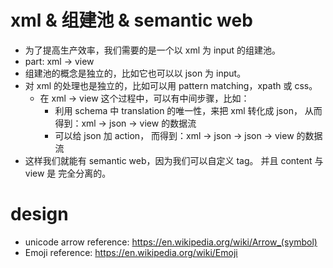 # xml & 组建池 & semantic web

- 为了提高生产效率，我们需要的是一个以 xml 为 input 的组建池。
- part: xml -> view
- 组建池的概念是独立的，比如它也可以以 json 为 input。
- 对 xml 的处理也是独立的，比如可以用 pattern matching，xpath 或 css。
  - 在 xml -> view 这个过程中，可以有中间步骤，比如：
    - 利用 schema 中 translation 的唯一性，来把 xml 转化成 json，
      从而得到：xml -> json -> view 的数据流
    - 可以给 json 加 action，
      而得到：xml -> json -> json -> view 的数据流
- 这样我们就能有 semantic web，因为我们可以自定义 tag。
  并且 content 与 view 是 完全分离的。

# design

- unicode arrow reference: https://en.wikipedia.org/wiki/Arrow_(symbol)
- Emoji reference: https://en.wikipedia.org/wiki/Emoji
